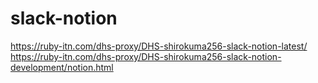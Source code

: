 # slack-notion
https://ruby-itn.com/dhs-proxy/DHS-shirokuma256-slack-notion-latest/
https://ruby-itn.com/dhs-proxy/DHS-shirokuma256-slack-notion-development/notion.html
